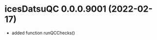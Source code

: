 <!-- NEWS.md is maintained by https://cynkra.github.io/fledge, do not edit -->

# icesDatsuQC 0.0.0.9001 (2022-02-17)

* added function runQCChecks()


